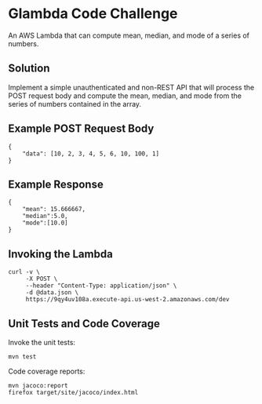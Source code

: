 # Glambda Code Challenge

An AWS Lambda that can compute mean, median, and mode of a series of numbers.

## Solution

Implement a simple unauthenticated and non-REST API that will process the POST
request body and compute the mean, median, and mode from the series of numbers
contained in the array.

## Example POST Request Body

    {
        "data": [10, 2, 3, 4, 5, 6, 10, 100, 1]
    }

## Example Response

    {
        "mean": 15.666667,
        "median":5.0,
        "mode":[10.0]
    }

## Invoking the Lambda

    curl -v \
         -X POST \
         --header "Content-Type: application/json" \
         -d @data.json \
         https://9qy4uv108a.execute-api.us-west-2.amazonaws.com/dev

## Unit Tests and Code Coverage

Invoke the unit tests:

    mvn test

Code coverage reports:

    mvn jacoco:report
    firefox target/site/jacoco/index.html

